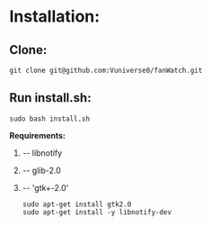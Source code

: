 
# Installation:

## Clone:

    git clone git@github.com:Vuniverse0/fanWatch.git

## Run install.sh:

    sudo bash install.sh

**Requirements:**
 1. --   libnotify
 2. --  glib-2.0
 3. --  'gtk+-2.0'

    ```
    sudo apt-get install gtk2.0
    sudo apt-get install -y libnotify-dev
